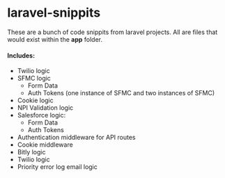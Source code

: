 # laravel-snippits

These are a bunch of code snippits from laravel projects.  All are files that would exist within the **app** folder.

#### Includes:
- Twilio logic
- SFMC logic
    - Form Data
    - Auth Tokens (one instance of SFMC and two instances of SFMC)
- Cookie logic
- NPI Validation logic
- Salesforce logic:
    - Form Data
    - Auth Tokens
- Authentication middleware for API routes
- Cookie middleware
- Bitly logic
- Twilio logic
- Priority error log email logic 